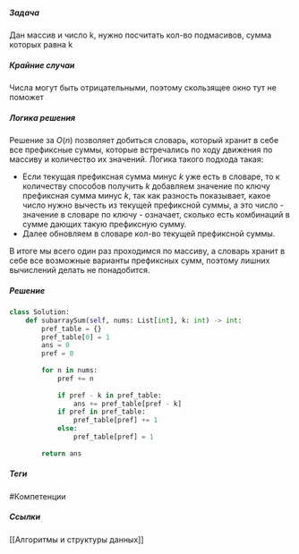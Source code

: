 ##### **Задача**
Дан массив и число k, нужно посчитать кол-во подмасивов, сумма которых равна k 
##### **Крайние случаи**
Числа могут быть отрицательными, поэтому скользящее окно тут не поможет
##### **Логика решения**
Решение за $O(n)$ позволяет добиться словарь, который хранит в себе все префиксные суммы, которые встречались по ходу движения по массиву и количество их значений. Логика такого подхода такая:
* Если текущая префиксная сумма минус $k$ уже есть в словаре, то к количеству способов получить $k$ добавляем значение по ключу префиксная сумма минус $k$, так как разность показывает, какое число нужно вычесть из текущей префиксной суммы, а это число - значение в словаре по ключу - означает, сколько есть комбинаций в сумме дающих такую префиксную сумму.
* Далее обновляем в словаре кол-во текущей префиксной суммы.

В итоге мы всего один раз проходимся по массиву, а словарь хранит в себе все возможные варианты префиксных сумм, поэтому лишних вычислений делать не понадобится.
##### **Решение**
```python
class Solution:
    def subarraySum(self, nums: List[int], k: int) -> int:
        pref_table = {}
        pref_table[0] = 1
        ans = 0
        pref = 0
        
        for n in nums:
            pref += n
            
            if pref - k in pref_table:
                ans += pref_table[pref - k]
            if pref in pref_table:
                pref_table[pref] += 1
            else:
                pref_table[pref] = 1
                
        return ans
```

##### **Теги**
#Компетенции 
##### **Ссылки**
[[Алгоритмы и структуры данных]]